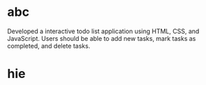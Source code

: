 # abc
Developed a interactive todo list application using HTML, CSS, and JavaScript. Users should be able to add new tasks, mark tasks as completed, and delete tasks. 

<h1>hie</h1>
